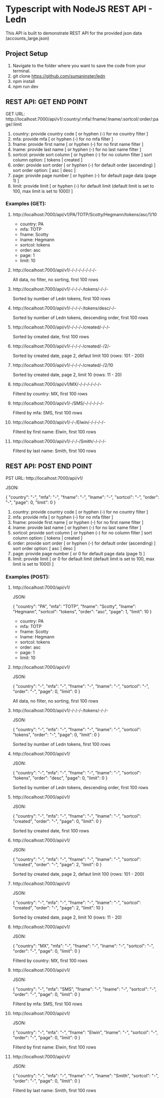 # Typescript with NodeJS REST API - Ledn

This API is built to demonstrate REST API for the provided json data (accounts_large.json)

## Project Setup

1. Navigate to the folder where you want to save the code from your terminal.
2. git clone https://github.com/sumaninster/ledn
3. npm install
4. npm run dev


## REST API: GET END POINT

GET URL: http://localhost:7000/api/v1/:country/:mfa/:fname/:lname/:sortcol/:order/:page/:limit

1. country: provide country code [ or hyphen (-) for no country filter ]
2. mfa: provide mfa [ or hyphen (-) for no mfa filter ]
3. fname: provide first name [ or hyphen (-) for no first name filter ]
4. lname: provide last name [ or hyphen (-) for no last name filter ]
5. sortcol: provide sort column [ or hyphen (-) for no column filter ]
    sort column option: [ tokens | created ]
6. order: provide sort order [ or hyphen (-) for default order (ascending) ]
    sort order option: [ asc | desc ]
7. page: provide page number [ or hyphen (-) for default page data (page 1) ]
8. limit: provide limit [ or hyphen (-) for default limit (default limit is set to 100, max limit is set to 1000) ]

### Examples (GET):

1. http://localhost:7000/api/v1/PA/TOTP/Scotty/Hegmann/tokens/asc/1/10

    - country: PA
    - mfa: TOTP
    - fname: Scotty
    - lname: Hegmann
    - sortcol: tokens
    - order: asc
    - page: 1
    - limit: 10

2. http://localhost:7000/api/v1/-/-/-/-/-/-/-/-

    All data, no filter, no sorting, first 100 rows

3. http://localhost:7000/api/v1/-/-/-/-/tokens/-/-/-

    Sorted by number of Ledn tokens, first 100 rows

4. http://localhost:7000/api/v1/-/-/-/-/tokens/desc/-/-

    Sorted by number of Ledn tokens, descending order, first 100 rows

5. http://localhost:7000/api/v1/-/-/-/-/created/-/-/-

    Sorted by created date, first 100 rows

6. http://localhost:7000/api/v1/-/-/-/-/created/-/2/-

    Sorted by created date, page 2, defaut limit 100 (rows: 101 - 200)

7. http://localhost:7000/api/v1/-/-/-/-/created/-/2/10

    Sorted by created date, page 2, limit 10 (rows: 11 - 20)

8. http://localhost:7000/api/v1/MX/-/-/-/-/-/-/-

    Filterd by country: MX, first 100 rows

9. http://localhost:7000/api/v1/-/SMS/-/-/-/-/-/-

    Filterd by mfa: SMS, first 100 rows

10. http://localhost:7000/api/v1/-/-/Elwin/-/-/-/-/-

    Filterd by first name: Elwin, first 100 rows

11. http://localhost:7000/api/v1/-/-/-/Smith/-/-/-/-

    Filterd by last name: Smith, first 100 rows

## REST API: POST END POINT

PST URL: http://localhost:7000/api/v1/

JSON:

{
    "country": "-",
    "mfa": "-",
    "fname": "-",
    "lname": "-",
    "sortcol": "-",
    "order": "-",
    "page": 0,
    "limit": 0
}

1. country: provide country code [ or hyphen (-) for no country filter ]
2. mfa: provide mfa [ or hyphen (-) for no mfa filter ]
3. fname: provide first name [ or hyphen (-) for no first name filter ]
4. lname: provide last name [ or hyphen (-) for no last name filter ]
5. sortcol: provide sort column [ or hyphen (-) for no column filter ]
    sort column option: [ tokens | created ]
6. order: provide sort order [ or hyphen (-) for default order (ascending) ]
    sort order option: [ asc | desc ]
7. page: provide page number [ or 0 for default page data (page 1) ]
8. limit: provide limit [ or 0 for default limit (default limit is set to 100, max limit is set to 1000) ]

### Examples (POST):

1. http://localhost:7000/api/v1/

    JSON:

    {
        "country": "PA",
        "mfa": "TOTP",
        "fname": "Scotty",
        "lname": "Hegmann",
        "sortcol": "tokens",
        "order": "asc",
        "page": 1,
        "limit": 10
    }

    - country: PA
    - mfa: TOTP
    - fname: Scotty
    - lname: Hegmann
    - sortcol: tokens
    - order: asc
    - page: 1
    - limit: 10

2. http://localhost:7000/api/v1/


    JSON:

    {
        "country": "-",
        "mfa": "-",
        "fname": "-",
        "lname": "-",
        "sortcol": "-",
        "order": "-",
        "page": 0,
        "limit": 0
    }

    All data, no filter, no sorting, first 100 rows

3. http://localhost:7000/api/v1/-/-/-/-/tokens/-/-/-


    JSON:

    {
        "country": "-",
        "mfa": "-",
        "fname": "-",
        "lname": "-",
        "sortcol": "tokens",
        "order": "-",
        "page": 0,
        "limit": 0
    }

    Sorted by number of Ledn tokens, first 100 rows

4. http://localhost:7000/api/v1/

    JSON:

    {
        "country": "-",
        "mfa": "-",
        "fname": "-",
        "lname": "-",
        "sortcol": "tokens",
        "order": "desc",
        "page": 0,
        "limit": 0
    }

    Sorted by number of Ledn tokens, descending order, first 100 rows

5. http://localhost:7000/api/v1/

    JSON:

    {
        "country": "-",
        "mfa": "-",
        "fname": "-",
        "lname": "-",
        "sortcol": "created",
        "order": "-",
        "page": 0,
        "limit": 0
    }

    Sorted by created date, first 100 rows

6. http://localhost:7000/api/v1/

    JSON:

    {
        "country": "-",
        "mfa": "-",
        "fname": "-",
        "lname": "-",
        "sortcol": "created",
        "order": "-",
        "page": 2,
        "limit": 0
    }

    Sorted by created date, page 2, defaut limit 100 (rows: 101 - 200)

7. http://localhost:7000/api/v1/

    JSON:

    {
        "country": "-",
        "mfa": "-",
        "fname": "-",
        "lname": "-",
        "sortcol": "created",
        "order": "-",
        "page": 2,
        "limit": 10
    }

    Sorted by created date, page 2, limit 10 (rows: 11 - 20)

8. http://localhost:7000/api/v1/

    JSON:

    {
        "country": "MX",
        "mfa": "-",
        "fname": "-",
        "lname": "-",
        "sortcol": "-",
        "order": "-",
        "page": 0,
        "limit": 0
    }

    Filterd by country: MX, first 100 rows

9. http://localhost:7000/api/v1/

    JSON:

    {
        "country": "-",
        "mfa": "SMS",
        "fname": "-",
        "lname": "-",
        "sortcol": "-",
        "order": "-",
        "page": 0,
        "limit": 0
    }

    Filterd by mfa: SMS, first 100 rows

10. http://localhost:7000/api/v1/

    JSON:

    {
        "country": "-",
        "mfa": "-",
        "fname": "Elwin",
        "lname": "-",
        "sortcol": "-",
        "order": "-",
        "page": 0,
        "limit": 0
    }

    Filterd by first name: Elwin, first 100 rows

11. http://localhost:7000/api/v1/

    JSON:

    {
        "country": "-",
        "mfa": "-",
        "fname": "-",
        "lname": "Smith",
        "sortcol": "-",
        "order": "-",
        "page": 0,
        "limit": 0
    }

    Filterd by last name: Smith, first 100 rows